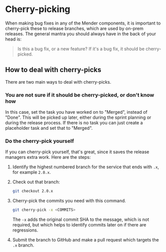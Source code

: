 Cherry-picking
==============

When making bug fixes in any of the Mender components, it is important to
cherry-pick these to release branches, which are used by on-prem releases. The
general mantra you should always have in the back of your head is:

> Is this a bug fix, or a new feature? If it's a bug fix, it should be
> cherry-picked.

How to deal with cherry-picks
-----------------------------

There are two main ways to deal with cherry-picks.

### You are not sure if it should be cherry-picked, or don't know how

In this case, set the task you have worked on to "Merged", instead of
"Done". This will be picked up later, either during the sprint planning or
during the release process. If there is no task you can just create a
placeholder task and set that to "Merged".

### Do the cherry-pick yourself

If you can cherry-pick yourself, that's great, since it saves the release
managers extra work. Here are the steps:

1. Identify the highest numbered branch for the service that ends with `.x`, for
   example `2.0.x`.

2. Check out that branch:
   ```bash
   git checkout 2.0.x
   ```

3. Cherry-pick the commits you need with this command.
   ```bash
   git cherry-pick -x <COMMITS>
   ```
   The `-x` adds the original commit SHA to the message, which is not required,
   but which helps to identify commits later on if there are regressions.

4. Submit the branch to GitHub and make a pull request which targets the `.x`
   branch.
